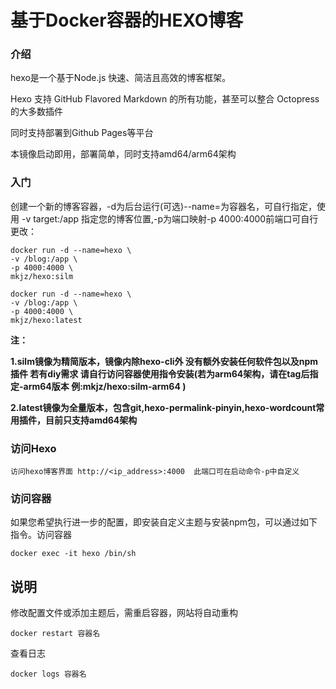 # 基于Docker容器的HEXO博客

### 介绍

hexo是一个基于Node.js 快速、简洁且高效的博客框架。

Hexo 支持 GitHub Flavored Markdown 的所有功能，甚至可以整合 Octopress 的大多数插件

同时支持部署到Github Pages等平台

本镜像启动即用，部署简单，同时支持amd64/arm64架构

### 入门

创建一个新的博客容器，-d为后台运行(可选)--name=为容器名，可自行指定，使用 -v target:/app 指定您的博客位置,-p为端口映射-p 4000:4000前端口可自行更改：

```shell
docker run -d --name=hexo \
-v /blog:/app \
-p 4000:4000 \
mkjz/hexo:silm
```



```shell
docker run -d --name=hexo \
-v /blog:/app \
-p 4000:4000 \
mkjz/hexo:latest
```

**注：**

**1.silm镜像为精简版本，镜像内除hexo-cli外 没有额外安装任何软件包以及npm插件 若有diy需求 请自行访问容器使用指令安装(若为arm64架构，请在tag后指定-arm64版本 例:mkjz/hexo:silm-arm64 )**

**2.latest镜像为全量版本，包含git,hexo-permalink-pinyin,hexo-wordcount常用插件，目前只支持amd64架构**



### 访问Hexo

```shell
访问hexo博客界面 http://<ip_address>:4000  此端口可在启动命令-p中自定义
```

### 访问容器

如果您希望执行进一步的配置，即安装自定义主题与安装npm包，可以通过如下指令。访问容器 

```shell
docker exec -it hexo /bin/sh
```
## 说明

修改配置文件或添加主题后，需重启容器，网站将自动重构

```shell
docker restart 容器名
```

查看日志

```shell
docker logs 容器名
```









